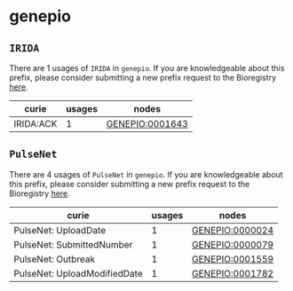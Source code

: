 # genepio

## `IRIDA`

There are 1 usages of `IRIDA` in `genepio`.
If you are knowledgeable about this prefix, please consider submitting a new prefix
request to the Bioregistry [here](https://github.com/biopragmatics/bioregistry/issues/new?assignees=cthoyt&labels=New%2CPrefix&template=new-prefix.yml&title=%5BResource%5D%3A%20IRIDA).

| curie     |   usages | nodes                                                             |
|-----------|----------|-------------------------------------------------------------------|
| IRIDA:ACK |        1 | [GENEPIO:0001643](http://purl.obolibrary.org/obo/GENEPIO_0001643) |

## `PulseNet`

There are 4 usages of `PulseNet` in `genepio`.
If you are knowledgeable about this prefix, please consider submitting a new prefix
request to the Bioregistry [here](https://github.com/biopragmatics/bioregistry/issues/new?assignees=cthoyt&labels=New%2CPrefix&template=new-prefix.yml&title=%5BResource%5D%3A%20PulseNet).

| curie                        |   usages | nodes                                                             |
|------------------------------|----------|-------------------------------------------------------------------|
| PulseNet: UploadDate         |        1 | [GENEPIO:0000024](http://purl.obolibrary.org/obo/GENEPIO_0000024) |
| PulseNet: SubmittedNumber    |        1 | [GENEPIO:0000079](http://purl.obolibrary.org/obo/GENEPIO_0000079) |
| PulseNet: Outbreak           |        1 | [GENEPIO:0001559](http://purl.obolibrary.org/obo/GENEPIO_0001559) |
| PulseNet: UploadModifiedDate |        1 | [GENEPIO:0001782](http://purl.obolibrary.org/obo/GENEPIO_0001782) |

